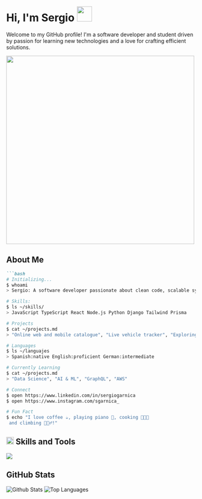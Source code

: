 <h1> Hi, I'm Sergio <img src="https://github.com/Anmol-Baranwal/Cool-GIFs-For-GitHub/assets/74038190/34376b0e-4ae2-4278-9d3d-82e8016a87d6" width="40"/> </h1>

Welcome to my GitHub profile! I'm a software developer and student driven by passion for learning new technologies and a love for crafting efficient solutions.

<img src="https://github.com/Anmol-Baranwal/Cool-GIFs-For-GitHub/assets/74038190/7d484dc9-68a9-4ee6-a767-aea59035c12d" width="500">

## About Me
```md
```bash
# Initializing...
$ whoami
> Sergio: A software developer passionate about clean code, scalable systems, and data sciece.

# Skills:
$ ls ~/skills/
> JavaScript TypeScript React Node.js Python Django Tailwind Prisma

# Projects
$ cat ~/projects.md
> "Online web and mobile catalogue", "Live vehicle tracker", "Exploring AI tools in development"

# Languages
$ ls ~/languajes
> Spanish:native English:proficient German:intermediate

# Currently Learning
$ cat ~/projects.md
> "Data Science", "AI & ML", "GraphQL", "AWS"

# Connect
$ open https://www.linkedin.com/in/sergiogarnica
$ open https://www.instagram.com/sgarnica_

# Fun Fact
$ echo "I love coffee ☕, playing piano 🎹, cooking 👨🏻‍🍳
 and climbing 🧗🏼‍♂!"
```

<h2><img src="https://user-images.githubusercontent.com/74038190/212284087-bbe7e430-757e-4901-90bf-4cd2ce3e1852.gif" width="20"/> Skills and Tools</h2> 

<p align="left">    
    <img src="https://skillicons.dev/icons?i=js,ts,py,r,kotlin,java,cpp,cs,php,matlab,html,css,bootstrap,react,nextjs,tailwind,pug,sass,jest,nodejs,express,django,flask,mysql,postgres,mongodb,firebase,sequelize,prisma,postman,aws,docker,vercel,netlify,git,github,npm,pnpm,vite,vscode,androidstudio,unity,ubuntu,linux,bash,latex,md,figma,ps&theme=dark" /></p>

<h2>GitHub Stats</h2>

![Github Stats](https://github-readme-stats.vercel.app/api?username=sgarnica1&show_icons=true&hide_border=true&theme=dark)
![Top Languages](https://github-readme-stats.vercel.app/api/top-langs/?username=sgarnica1&layout=compact&hide_border=true&theme=dark)



